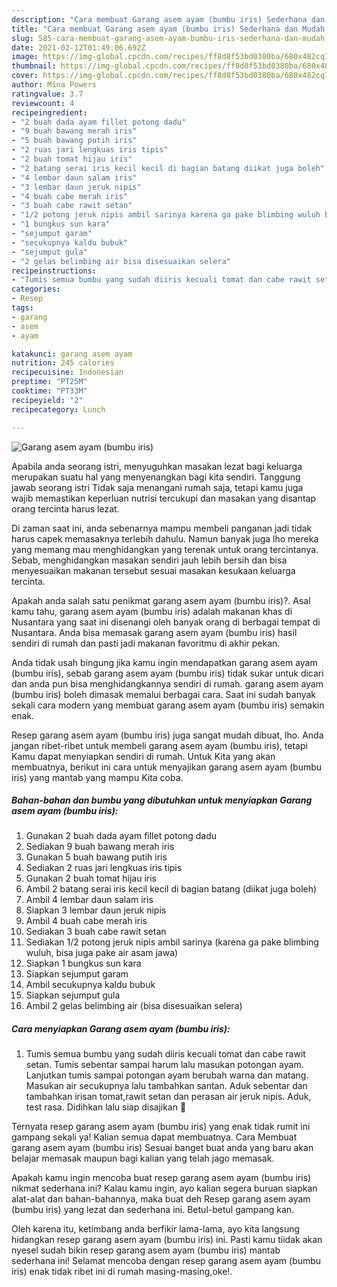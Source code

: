 ```yaml
---
description: "Cara membuat Garang asem ayam (bumbu iris) Sederhana dan Mudah Dibuat"
title: "Cara membuat Garang asem ayam (bumbu iris) Sederhana dan Mudah Dibuat"
slug: 585-cara-membuat-garang-asem-ayam-bumbu-iris-sederhana-dan-mudah-dibuat
date: 2021-02-12T01:49:06.692Z
image: https://img-global.cpcdn.com/recipes/ff8d8f53bd0380ba/680x482cq70/garang-asem-ayam-bumbu-iris-foto-resep-utama.jpg
thumbnail: https://img-global.cpcdn.com/recipes/ff8d8f53bd0380ba/680x482cq70/garang-asem-ayam-bumbu-iris-foto-resep-utama.jpg
cover: https://img-global.cpcdn.com/recipes/ff8d8f53bd0380ba/680x482cq70/garang-asem-ayam-bumbu-iris-foto-resep-utama.jpg
author: Mina Powers
ratingvalue: 3.7
reviewcount: 4
recipeingredient:
- "2 buah dada ayam fillet potong dadu"
- "9 buah bawang merah iris"
- "5 buah bawang putih iris"
- "2 ruas jari lengkuas iris tipis"
- "2 buah tomat hijau iris"
- "2 batang serai iris kecil kecil di bagian batang diikat juga boleh"
- "4 lembar daun salam iris"
- "3 lembar daun jeruk nipis"
- "4 buah cabe merah iris"
- "3 buah cabe rawit setan"
- "1/2 potong jeruk nipis ambil sarinya karena ga pake blimbing wuluh bisa juga pake air asam jawa"
- "1 bungkus sun kara"
- "sejumput garam"
- "secukupnya kaldu bubuk"
- "sejumput gula"
- "2 gelas belimbing air bisa disesuaikan selera"
recipeinstructions:
- "Tumis semua bumbu yang sudah diiris kecuali tomat dan cabe rawit setan. Tumis sebentar sampai harum lalu masukan potongan ayam. Lanjutkan tumis sampai potongan ayam berubah warna dan matang. Masukan air secukupnya lalu tambahkan santan. Aduk sebentar dan tambahkan irisan tomat,rawit setan dan perasan air jeruk nipis. Aduk, test rasa. Didihkan lalu siap disajikan 💝"
categories:
- Resep
tags:
- garang
- asem
- ayam

katakunci: garang asem ayam 
nutrition: 245 calories
recipecuisine: Indonesian
preptime: "PT25M"
cooktime: "PT33M"
recipeyield: "2"
recipecategory: Lunch

---
```



![Garang asem ayam (bumbu iris)](https://img-global.cpcdn.com/recipes/ff8d8f53bd0380ba/680x482cq70/garang-asem-ayam-bumbu-iris-foto-resep-utama.jpg)

Apabila anda seorang istri, menyuguhkan masakan lezat bagi keluarga merupakan suatu hal yang menyenangkan bagi kita sendiri. Tanggung jawab seorang istri Tidak saja menangani rumah saja, tetapi kamu juga wajib memastikan keperluan nutrisi tercukupi dan masakan yang disantap orang tercinta harus lezat.

Di zaman  saat ini, anda sebenarnya mampu membeli panganan jadi tidak harus capek memasaknya terlebih dahulu. Namun banyak juga lho mereka yang memang mau menghidangkan yang terenak untuk orang tercintanya. Sebab, menghidangkan masakan sendiri jauh lebih bersih dan bisa menyesuaikan makanan tersebut sesuai masakan kesukaan keluarga tercinta. 



Apakah anda salah satu penikmat garang asem ayam (bumbu iris)?. Asal kamu tahu, garang asem ayam (bumbu iris) adalah makanan khas di Nusantara yang saat ini disenangi oleh banyak orang di berbagai tempat di Nusantara. Anda bisa memasak garang asem ayam (bumbu iris) hasil sendiri di rumah dan pasti jadi makanan favoritmu di akhir pekan.

Anda tidak usah bingung jika kamu ingin mendapatkan garang asem ayam (bumbu iris), sebab garang asem ayam (bumbu iris) tidak sukar untuk dicari dan anda pun bisa menghidangkannya sendiri di rumah. garang asem ayam (bumbu iris) boleh dimasak memalui berbagai cara. Saat ini sudah banyak sekali cara modern yang membuat garang asem ayam (bumbu iris) semakin enak.

Resep garang asem ayam (bumbu iris) juga sangat mudah dibuat, lho. Anda jangan ribet-ribet untuk membeli garang asem ayam (bumbu iris), tetapi Kamu dapat menyiapkan sendiri di rumah. Untuk Kita yang akan membuatnya, berikut ini cara untuk menyajikan garang asem ayam (bumbu iris) yang mantab yang mampu Kita coba.

<!--inarticleads1-->

##### Bahan-bahan dan bumbu yang dibutuhkan untuk menyiapkan Garang asem ayam (bumbu iris):

1. Gunakan 2 buah dada ayam fillet potong dadu
1. Sediakan 9 buah bawang merah iris
1. Gunakan 5 buah bawang putih iris
1. Sediakan 2 ruas jari lengkuas iris tipis
1. Gunakan 2 buah tomat hijau iris
1. Ambil 2 batang serai iris kecil kecil di bagian batang (diikat juga boleh)
1. Ambil 4 lembar daun salam iris
1. Siapkan 3 lembar daun jeruk nipis
1. Ambil 4 buah cabe merah iris
1. Sediakan 3 buah cabe rawit setan
1. Sediakan 1/2 potong jeruk nipis ambil sarinya (karena ga pake blimbing wuluh, bisa juga pake air asam jawa)
1. Siapkan 1 bungkus sun kara
1. Siapkan sejumput garam
1. Ambil secukupnya kaldu bubuk
1. Siapkan sejumput gula
1. Ambil 2 gelas belimbing air (bisa disesuaikan selera)




<!--inarticleads2-->

##### Cara menyiapkan Garang asem ayam (bumbu iris):

1. Tumis semua bumbu yang sudah diiris kecuali tomat dan cabe rawit setan. Tumis sebentar sampai harum lalu masukan potongan ayam. Lanjutkan tumis sampai potongan ayam berubah warna dan matang. Masukan air secukupnya lalu tambahkan santan. Aduk sebentar dan tambahkan irisan tomat,rawit setan dan perasan air jeruk nipis. Aduk, test rasa. Didihkan lalu siap disajikan 💝




Ternyata resep garang asem ayam (bumbu iris) yang enak tidak rumit ini gampang sekali ya! Kalian semua dapat membuatnya. Cara Membuat garang asem ayam (bumbu iris) Sesuai banget buat anda yang baru akan belajar memasak maupun bagi kalian yang telah jago memasak.

Apakah kamu ingin mencoba buat resep garang asem ayam (bumbu iris) nikmat sederhana ini? Kalau kamu ingin, ayo kalian segera buruan siapkan alat-alat dan bahan-bahannya, maka buat deh Resep garang asem ayam (bumbu iris) yang lezat dan sederhana ini. Betul-betul gampang kan. 

Oleh karena itu, ketimbang anda berfikir lama-lama, ayo kita langsung hidangkan resep garang asem ayam (bumbu iris) ini. Pasti kamu tiidak akan nyesel sudah bikin resep garang asem ayam (bumbu iris) mantab sederhana ini! Selamat mencoba dengan resep garang asem ayam (bumbu iris) enak tidak ribet ini di rumah masing-masing,oke!.

